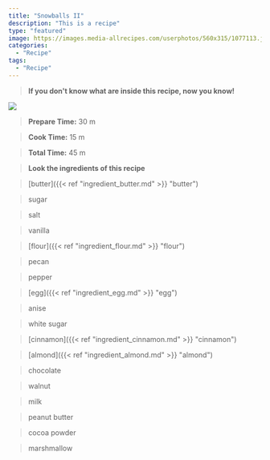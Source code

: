```yaml
---
title: "Snowballs II"
description: "This is a recipe"
type: "featured"
image: https://images.media-allrecipes.com/userphotos/560x315/1077113.jpg
categories: 
  - "Recipe"
tags: 
  - "Recipe"
---
```



>**If you don't know what are inside this recipe, now you know!**

![](../images/Recipes-Banner.jpg)
> **Prepare Time:** 30 m


> **Cook Time:** 15 m


> **Total Time:** 45 m

> **Look the ingredients of this recipe**

> [butter]({{< ref "ingredient_butter.md" >}} "butter")

> sugar

> salt

> vanilla

> [flour]({{< ref "ingredient_flour.md" >}} "flour")

> pecan

> pepper

> [egg]({{< ref "ingredient_egg.md" >}} "egg")

> anise

> white sugar

> [cinnamon]({{< ref "ingredient_cinnamon.md" >}} "cinnamon")

> [almond]({{< ref "ingredient_almond.md" >}} "almond")

> chocolate

> walnut

> milk

> peanut butter

> cocoa powder

> marshmallow

